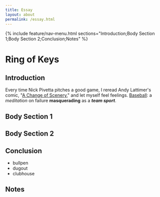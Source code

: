 ```yaml
---
title: Essay
layout: about
permalink: /essay.html
---
```


{% include feature/nav-menu.html sections="Introduction;Body Section 1;Body Section 2;Conclusion;Notes" %}

# Ring of Keys

## Introduction

Every time Nick Pivetta pitches a good game, I reread Andy Lattimer's comic, "[A Change of Scenery](https://thetwinbill.com/a-change-of-scenery)," and let myself feel feelings. [Baseball](https://en.wikipedia.org/wiki/Baseball): a *meditation* on failure **masquerading** as a ***team sport***.

## Body Section 1

## Body Section 2

## Conclusion

- bullpen
- dugout
- clubhouse

## Notes

